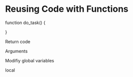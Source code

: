 # Reusing Code with Functions

function do_task() {

}

Return code

Arguments

Modifiy global variables

local

